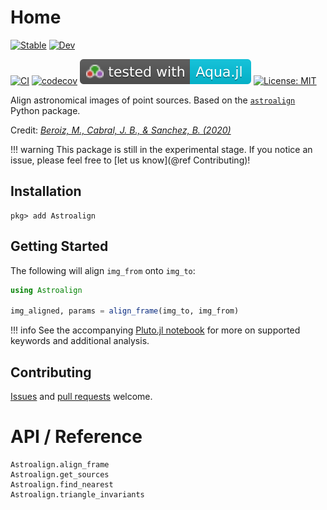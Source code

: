 # Home

[![Stable](https://img.shields.io/badge/docs-stable-blue.svg)](https://juliaastro.org/Astroalign/stable)
[![Dev](https://img.shields.io/badge/docs-dev-blue.svg)](https://juliaastro.org/Astroalign.jl/dev)

[![CI](https://github.com/JuliaAstro/Astroalign.jl/actions/workflows/CI.yml/badge.svg)](https://github.com/JuliaAstro/Astroalign.jl/actions/workflows/CI.yml)
[![codecov](https://codecov.io/gh/JuliaAstro/Astroalign.jl/graph/badge.svg)](https://codecov.io/gh/JuliaAstro/Astroalign.jl)
[![Aqua QA](https://raw.githubusercontent.com/JuliaTesting/Aqua.jl/master/badge.svg)](https://github.com/JuliaTesting/Aqua.jl)
[![License: MIT](https://img.shields.io/badge/License-MIT-yellow.svg)](https://opensource.org/licenses/MIT)

Align astronomical images of point sources. Based on the [`astroalign`](https://github.com/quatrope/astroalign) Python package.

Credit: [_Beroiz, M., Cabral, J. B., & Sanchez, B. (2020)_](https://ui.adsabs.harvard.edu/abs/2020A%26C....3200384B/abstract)

!!! warning
    This package is still in the experimental stage. If you notice an issue, please feel free to [let us know](@ref Contributing)!

## Installation

```julia-repl
pkg> add Astroalign
```

## Getting Started

The following will align `img_from` onto `img_to`:

```julia
using Astroalign

img_aligned, params = align_frame(img_to, img_from)
```

!!! info
    See the accompanying [Pluto.jl notebook](https://juliaastro.org/Astroalign.jl/notebook.html) for more on supported keywords and additional analysis.

## Contributing

[Issues](https://github.com/JuliaAstro/Astroalign.jl/issues) and [pull requests](https://github.com/JuliaAstro/Astroalign.jl/pulls) welcome.

# API / Reference

```@docs
Astroalign.align_frame
Astroalign.get_sources
Astroalign.find_nearest
Astroalign.triangle_invariants
```
